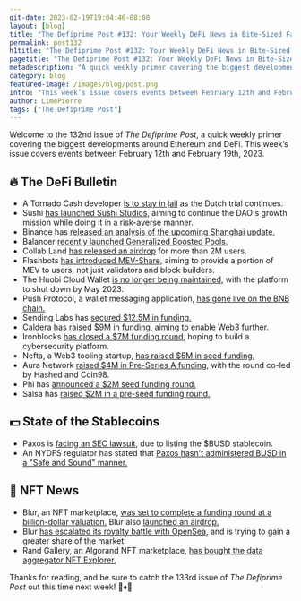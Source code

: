```yaml
---
git-date: 2023-02-19T19:04:46-08:00
layout: [blog]
title: "The Defiprime Post #132: Your Weekly DeFi News in Bite-Sized Fashion"
permalink: post132
h1title: "The Defiprime Post #132: Your Weekly DeFi News in Bite-Sized Fashion"
pagetitle: "The Defiprime Post #132: Your Weekly DeFi News in Bite-Sized Fashion"
metadescription: "A quick weekly primer covering the biggest developments around Ethereum and DeFi. This week’s issue covers events between February 12th and February 19th, 2023"
category: blog
featured-image: /images/blog/post.png
intro: "This week’s issue covers events between February 12th and February 19th, 2023"
author: LimePierre
tags: ["The Defiprime Post"]
---
```


Welcome to the 132nd issue of _The Defiprime Post_, a quick weekly primer covering the biggest developments around Ethereum and DeFi. This week’s issue covers events between February 12th and February 19th, 2023.


## 🔥 The DeFi Bulletin

* A Tornado Cash developer [is to stay in jail](https://www.coindesk.com/policy/2023/02/15/tornado-cash-developer-to-stay-jailed-as-dutch-trial-continues/) as the Dutch trial continues.
* Sushi [has launched Sushi Studios](https://forum.sushi.com/t/launching-sushi-studios/11745), aiming to continue the DAO's growth mission while doing it in a risk-averse manner.
* Binance has [released an analysis of the upcoming Shanghai update.](https://research.binance.com/en/analysis/ethereum-shanghai-upgrade)
* Balancer [recently launched Generalized Boosted Pools.](https://medium.com/balancer-protocol/balancer-launches-defis-next-building-block-with-generalized-boosted-pools-11da07e26fed)
* Collab.Land [has released an airdrop](https://decrypt.co/121513/collab-land-reveals-token-airdrop-for-over-2-million-users) for more than 2M users.
* Flashbots [has introduced MEV-Share,](https://www.theblock.co/post/212491/flashbots-introduces-mev-share-protocol) aiming to provide a portion of MEV to users, not just validators and block builders.
* The Huobi Cloud Wallet [is no longer being maintained,](https://cointelegraph.com/news/huobi-cloud-wallet-no-more-exchange-pulls-plug-on-defi-multi-token-wallet) with the platform to shut down by May 2023.
* Push Protocol, a wallet messaging application, [has gone live on the BNB chain.](https://www.coindesk.com/tech/2023/02/15/crypto-wallet-messaging-application-push-protocol-expands-to-bnb-chain/)
* Sending Labs has [secured $12.5M in funding.](https://www.theblock.co/post/212426/sending-labs-secures-12-5-million-to-build-web3-communcation-stack)
* Caldera [has raised $9M in funding](https://mirror.xyz/calderachains.eth/uubAs22HCC6jVs7P0be4yYzOfShrT7LDsamiERUnxy0), aiming to enable Web3 further.
* Ironblocks [has closed a $7M funding round](https://www.theblock.co/post/211917/ironblocks-raises-7-million-to-build-blockchain-cybersecurity-platform), hoping to build a cybersecurity platform.
* Nefta, a Web3 tooling startup, [has raised $5M in seed funding.](https://www.theblock.co/post/212432/web3-tooling-startup-nefta-raises-seed-round-at-32-5-million-valuation)
* Aura Network [raised $4M in Pre-Series A funding](https://www.theblock.co/post/211621/aura-network-raised-4m-in-pre-series-a-funding-round-led-by-hashed-and-coin98), with the round co-led by Hashed and Coin98.
* Phi has [announced a $2M seed funding round.](https://medium.com/@phi.xyz/phi-raises-2m-seed-round-65e24d1833fb)
* Salsa has [raised $2M in a pre-seed funding round.](https://www.coindesk.com/business/2023/02/16/web3-messaging-platform-salsa-raises-2m/)


## 💵 State of the Stablecoins

* Paxos is [facing an SEC lawsuit](https://www.wsj.com/articles/crypto-firm-paxos-faces-sec-lawsuit-over-binance-usd-token-8031e7a7), due to listing the $BUSD stablecoin.
* An NYDFS regulator has stated that [Paxos hasn't administered BUSD in a "Safe and Sound" manner. ](https://www.coindesk.com/policy/2023/02/13/regulator-nydfs-says-paxos-didnt-administer-binance-usd-in-safe-and-sound-manner-reuters/)


## 💎 NFT News  

* Blur, an NFT marketplace, [was set to complete a funding round at a billion-dollar valuation.](https://www.theblock.co/post/210668/nft-marketplace-blur-raise-billion-dollar-valuation) Blur also [launched an airdrop.](https://decrypt.co/121280/blur-token-airdrop-ethereum-nft-traders) 
* Blur [has escalated its royalty battle with OpenSea](https://www.coindesk.com/web3/2023/02/15/blur-escalates-royalty-battle-with-opensea-recommends-blocking-platform/), and is trying to gain a greater share of the market.
* Rand Gallery, an Algorand NFT marketplace, [has bought the data aggregator NFT Explorer.](https://www.theblock.co/post/211542/rand-gallery-buys-nft-explorer)

Thanks for reading, and be sure to catch the 133rd issue of _The Defiprime Post_ out this time next week! 👋♦️👋